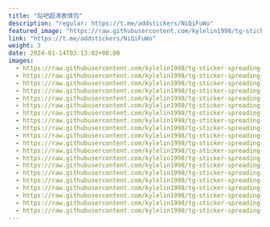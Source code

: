 ```yaml
---
title: "贴吧超清表情包"
description: "regular: https://t.me/addstickers/NiQiFuWo"
featured_image: "https://raw.githubusercontent.com/kylelin1998/tg-sticker-spreading-worldwide-images/main/img/f487c97d-ed42-4f09-a770-f8e5d8f26fea.jpg"
link: "https://t.me/addstickers/NiQiFuWo"
weight: 3
date: 2024-01-14T03:13:02+08:00
images:
  - https://raw.githubusercontent.com/kylelin1998/tg-sticker-spreading-worldwide-images/main/img/f487c97d-ed42-4f09-a770-f8e5d8f26fea.jpg
  - https://raw.githubusercontent.com/kylelin1998/tg-sticker-spreading-worldwide-images/main/img/551960c3-2358-48d8-b7f8-d79d0f86a54f.jpg
  - https://raw.githubusercontent.com/kylelin1998/tg-sticker-spreading-worldwide-images/main/img/8ed73259-f0d7-4723-94f8-594f2594aad4.jpg
  - https://raw.githubusercontent.com/kylelin1998/tg-sticker-spreading-worldwide-images/main/img/86ffdbb1-3967-4f2f-9657-ff68f9ad7524.jpg
  - https://raw.githubusercontent.com/kylelin1998/tg-sticker-spreading-worldwide-images/main/img/eb7f58ab-b68c-4209-9691-96538d417620.jpg
  - https://raw.githubusercontent.com/kylelin1998/tg-sticker-spreading-worldwide-images/main/img/0eed8ea7-6d9f-4e7b-bc33-a66435af8286.jpg
  - https://raw.githubusercontent.com/kylelin1998/tg-sticker-spreading-worldwide-images/main/img/fc6d2499-c451-4c20-b57b-cf14b13afb45.jpg
  - https://raw.githubusercontent.com/kylelin1998/tg-sticker-spreading-worldwide-images/main/img/76741437-d526-44e3-b70f-8c2e85a35c17.jpg
  - https://raw.githubusercontent.com/kylelin1998/tg-sticker-spreading-worldwide-images/main/img/2421ad0d-ce90-4e72-b7c6-e63bc04f5dbc.jpg
  - https://raw.githubusercontent.com/kylelin1998/tg-sticker-spreading-worldwide-images/main/img/6e6410be-9b7a-4598-a5a0-0f5bca4909d0.jpg
  - https://raw.githubusercontent.com/kylelin1998/tg-sticker-spreading-worldwide-images/main/img/bbdfce9e-cd82-45b8-bb97-bf7d0bea326d.jpg
  - https://raw.githubusercontent.com/kylelin1998/tg-sticker-spreading-worldwide-images/main/img/008c6807-f473-431b-ae0d-bf92abc72916.jpg
  - https://raw.githubusercontent.com/kylelin1998/tg-sticker-spreading-worldwide-images/main/img/be7c1a79-808a-43b5-bec6-2cbc8c239b21.jpg
  - https://raw.githubusercontent.com/kylelin1998/tg-sticker-spreading-worldwide-images/main/img/a851bf0d-4e47-4438-8c83-636382dff1a4.jpg
  - https://raw.githubusercontent.com/kylelin1998/tg-sticker-spreading-worldwide-images/main/img/eb71cfb2-9ac4-4d0b-b9ab-ab1dcab59a1e.jpg
  - https://raw.githubusercontent.com/kylelin1998/tg-sticker-spreading-worldwide-images/main/img/d15af757-b5b3-4432-bf13-9f0b1ff9b097.jpg
  - https://raw.githubusercontent.com/kylelin1998/tg-sticker-spreading-worldwide-images/main/img/b4d46004-4fa8-4e17-a95a-b367e21df195.jpg
  - https://raw.githubusercontent.com/kylelin1998/tg-sticker-spreading-worldwide-images/main/img/46a8e571-d14b-4280-8cc1-1a5fef80733a.jpg
  - https://raw.githubusercontent.com/kylelin1998/tg-sticker-spreading-worldwide-images/main/img/1f2e460e-1524-49be-a257-c7037b5d8dfd.jpg
  - https://raw.githubusercontent.com/kylelin1998/tg-sticker-spreading-worldwide-images/main/img/ee85c08a-b300-4e0b-ace5-c11f3ae13c50.jpg
---
```

